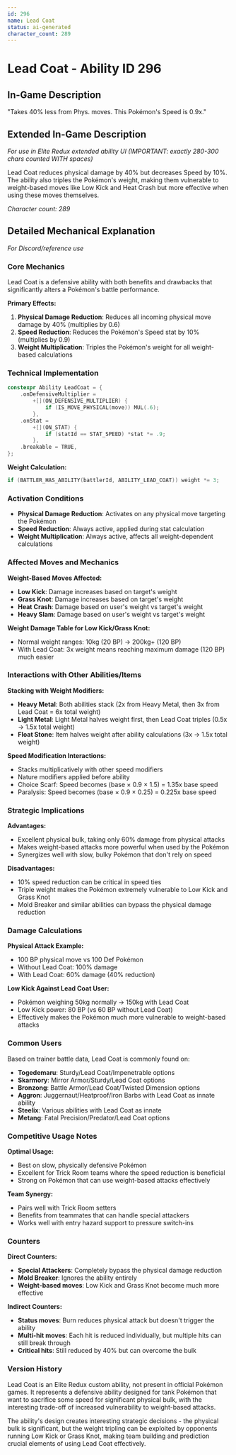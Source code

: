 ```yaml
---
id: 296
name: Lead Coat
status: ai-generated
character_count: 289
---
```


# Lead Coat - Ability ID 296

## In-Game Description
"Takes 40% less from Phys. moves. This Pokémon's Speed is 0.9x."

## Extended In-Game Description
*For use in Elite Redux extended ability UI (IMPORTANT: exactly 280-300 chars counted WITH spaces)*

Lead Coat reduces physical damage by 40% but decreases Speed by 10%. The ability also triples the Pokémon's weight, making them vulnerable to weight-based moves like Low Kick and Heat Crash but more effective when using these moves themselves.

*Character count: 289*

## Detailed Mechanical Explanation
*For Discord/reference use*

### Core Mechanics
Lead Coat is a defensive ability with both benefits and drawbacks that significantly alters a Pokémon's battle performance.

**Primary Effects:**
1. **Physical Damage Reduction**: Reduces all incoming physical move damage by 40% (multiplies by 0.6)
2. **Speed Reduction**: Reduces the Pokémon's Speed stat by 10% (multiplies by 0.9)
3. **Weight Multiplication**: Triples the Pokémon's weight for all weight-based calculations

### Technical Implementation
```cpp
constexpr Ability LeadCoat = {
    .onDefensiveMultiplier =
        +[](ON_DEFENSIVE_MULTIPLIER) {
            if (IS_MOVE_PHYSICAL(move)) MUL(.6);
        },
    .onStat =
        +[](ON_STAT) {
            if (statId == STAT_SPEED) *stat *= .9;
        },
    .breakable = TRUE,
};
```

**Weight Calculation:**
```cpp
if (BATTLER_HAS_ABILITY(battlerId, ABILITY_LEAD_COAT)) weight *= 3;
```

### Activation Conditions
- **Physical Damage Reduction**: Activates on any physical move targeting the Pokémon
- **Speed Reduction**: Always active, applied during stat calculation
- **Weight Multiplication**: Always active, affects all weight-dependent calculations

### Affected Moves and Mechanics
**Weight-Based Moves Affected:**
- **Low Kick**: Damage increases based on target's weight
- **Grass Knot**: Damage increases based on target's weight  
- **Heat Crash**: Damage based on user's weight vs target's weight
- **Heavy Slam**: Damage based on user's weight vs target's weight

**Weight Damage Table for Low Kick/Grass Knot:**
- Normal weight ranges: 10kg (20 BP) → 200kg+ (120 BP)
- With Lead Coat: 3x weight means reaching maximum damage (120 BP) much easier

### Interactions with Other Abilities/Items
**Stacking with Weight Modifiers:**
- **Heavy Metal**: Both abilities stack (2x from Heavy Metal, then 3x from Lead Coat = 6x total weight)
- **Light Metal**: Light Metal halves weight first, then Lead Coat triples (0.5x → 1.5x total weight)
- **Float Stone**: Item halves weight after ability calculations (3x → 1.5x total weight)

**Speed Modification Interactions:**
- Stacks multiplicatively with other speed modifiers
- Nature modifiers applied before ability
- Choice Scarf: Speed becomes (base × 0.9 × 1.5) = 1.35x base speed
- Paralysis: Speed becomes (base × 0.9 × 0.25) = 0.225x base speed

### Strategic Implications
**Advantages:**
- Excellent physical bulk, taking only 60% damage from physical attacks
- Makes weight-based attacks more powerful when used by the Pokémon
- Synergizes well with slow, bulky Pokémon that don't rely on speed

**Disadvantages:**
- 10% speed reduction can be critical in speed ties
- Triple weight makes the Pokémon extremely vulnerable to Low Kick and Grass Knot
- Mold Breaker and similar abilities can bypass the physical damage reduction

### Damage Calculations
**Physical Attack Example:**
- 100 BP physical move vs 100 Def Pokémon
- Without Lead Coat: 100% damage
- With Lead Coat: 60% damage (40% reduction)

**Low Kick Against Lead Coat User:**
- Pokémon weighing 50kg normally → 150kg with Lead Coat
- Low Kick power: 80 BP (vs 60 BP without Lead Coat)
- Effectively makes the Pokémon much more vulnerable to weight-based attacks

### Common Users
Based on trainer battle data, Lead Coat is commonly found on:
- **Togedemaru**: Sturdy/Lead Coat/Impenetrable options
- **Skarmory**: Mirror Armor/Sturdy/Lead Coat options  
- **Bronzong**: Battle Armor/Lead Coat/Twisted Dimension options
- **Aggron**: Juggernaut/Heatproof/Iron Barbs with Lead Coat as innate ability
- **Steelix**: Various abilities with Lead Coat as innate
- **Metang**: Fatal Precision/Predator/Lead Coat options

### Competitive Usage Notes
**Optimal Usage:**
- Best on slow, physically defensive Pokémon
- Excellent for Trick Room teams where the speed reduction is beneficial
- Strong on Pokémon that can use weight-based attacks effectively

**Team Synergy:**
- Pairs well with Trick Room setters
- Benefits from teammates that can handle special attackers
- Works well with entry hazard support to pressure switch-ins

### Counters
**Direct Counters:**
- **Special Attackers**: Completely bypass the physical damage reduction
- **Mold Breaker**: Ignores the ability entirely
- **Weight-based moves**: Low Kick and Grass Knot become much more effective

**Indirect Counters:**
- **Status moves**: Burn reduces physical attack but doesn't trigger the ability
- **Multi-hit moves**: Each hit is reduced individually, but multiple hits can still break through
- **Critical hits**: Still reduced by 40% but can overcome the bulk

### Version History
Lead Coat is an Elite Redux custom ability, not present in official Pokémon games. It represents a defensive ability designed for tank Pokémon that want to sacrifice some speed for significant physical bulk, with the interesting trade-off of increased vulnerability to weight-based attacks.

The ability's design creates interesting strategic decisions - the physical bulk is significant, but the weight tripling can be exploited by opponents running Low Kick or Grass Knot, making team building and prediction crucial elements of using Lead Coat effectively.